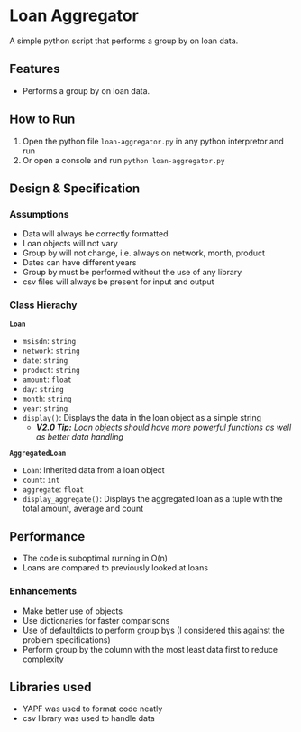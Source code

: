 # Loan Aggregator

A simple python script that performs a group by on loan data.

## Features

- Performs a group by on loan data.

## How to Run

1. Open the python file `loan-aggregator.py` in any python interpretor and run
2. Or open a console and run `python loan-aggregator.py`

## Design & Specification

### Assumptions

* Data will always be correctly formatted
* Loan objects will not vary
* Group by will not change, i.e. always on network, month, product
* Dates can have different years
* Group by must be performed without the use of any library
* csv files will always be present for input and output

### Class Hierachy

**`Loan`**
  - `msisdn`: `string`
  - `network`: `string`
  - `date`: `string`
  - `product`: `string`
  - `amount`: `float` 
  - `day`: `string`
  - `month`: `string`
  - `year`: `string`
  &nbsp; 
  - `display()`: Displays the data in the loan object as a simple string
    - ***V2.0 Tip:** Loan objects should have more powerful functions as well as better data handling*
  
**`AggregatedLoan`**
  - `Loan`: Inherited data from a loan object
  - `count`: `int`
  - `aggregate`: `float`
  &nbsp; 
  - `display_aggregate()`: Displays the aggregated loan as a tuple with the total amount, average and count

## Performance

* The code is suboptimal running in O(n)
* Loans are compared to previously looked at loans

### Enhancements

* Make better use of objects
* Use dictionaries for faster comparisons
* Use of defaultdicts to perform group bys (I considered this against the problem specifications)
* Perform group by the column with the most least data first to reduce complexity

## Libraries used

* YAPF was used to format code neatly
* csv library was used to handle data

